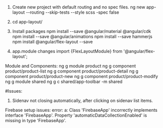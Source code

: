 1. Create new project with default routing and no spec files.
    ng new app-layout --routing --skip-tests  --style scss -spec false
2. cd app-layout/

3. Install packages 
    npm install --save @angular/material @angular/cdk
    npm install --save @angular/animations
    npm install --save hammerjs
    npm install @angular/flex-layout --save

4. app.module changes
    import {FlexLayoutModule} from '@angular/flex-layout';

Module and Components:
    ng g module product
    ng g component product/product-list
    ng g component product/product-detail
    ng g component product/product-new
    ng g component product/product-modify
    ng g module shared
    ng g c shared/app-toolbar -m shared

#Issues:
1. Sidenav not closing automatically, after clicking on sidenav list items.


Firebase setup issues: 
error: 
a: Class 'FirebaseApp' incorrectly implements interface 'FirebaseApp'.
  Property 'automaticDataCollectionEnabled' is missing in type 'FirebaseApp'.

